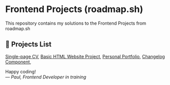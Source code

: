 # Frontend Projects (roadmap.sh)
This repository contains my solutions to the Frontend Projects from roadmap.sh

## 🔗 Projects List ##

[Single-page CV](https://roadmap.sh/projects/single-page-cv),
[Basic HTML Website Project](https://roadmap.sh/projects/basic-html-website),
[Personal Portfolio](https://roadmap.sh/projects/portfolio-website),
[Changelog Component](https://roadmap.sh/projects/changelog-component),


Happy coding!  
*— Paul, Frontend Developer in training* 
